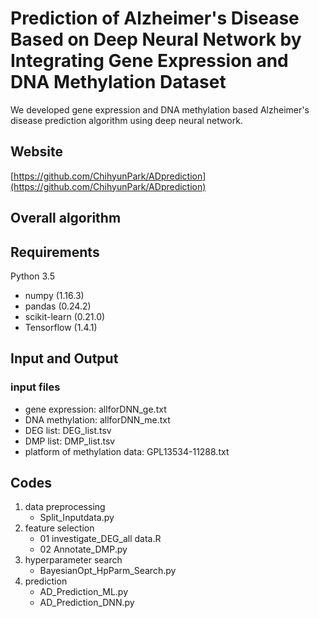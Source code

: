 # Prediction of Alzheimer's Disease Based on Deep Neural Network by Integrating Gene Expression and DNA Methylation Dataset

We developed gene expression and DNA methylation based Alzheimer's disease prediction algorithm using deep neural network.

## Website
[https://github.com/ChihyunPark/ADprediction](https://github.com/ChihyunPark/ADprediction)

## Overall algorithm


## Requirements
Python 3.5 
- numpy (1.16.3)
- pandas (0.24.2)
- scikit-learn (0.21.0)
- Tensorflow (1.4.1)

## Input and Output
### input files
- gene expression: allforDNN_ge.txt
- DNA methylation: allforDNN_me.txt
- DEG list: DEG_list.tsv
- DMP list: DMP_list.tsv
- platform of methylation data: GPL13534-11288.txt

## Codes
1. data preprocessing
	- Split_Inputdata.py
2. feature selection
	- 01 investigate_DEG_all data.R
	- 02 Annotate_DMP.py
3. hyperparameter search
	- BayesianOpt_HpParm_Search.py
4. prediction
	- AD_Prediction_ML.py
	- AD_Prediction_DNN.py

